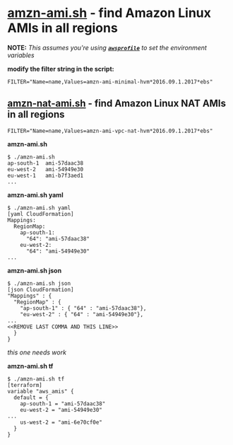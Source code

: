 # [amzn-ami.sh](amzn-ami.sh) - find Amazon Linux AMIs in all regions

**NOTE:** _This assumes you're using ***[`awsprofile`](../awsprofile)*** to set the environment variables_

**modify the filter string in the script:**

`FILTER="Name=name,Values=amzn-ami-minimal-hvm*2016.09.1.2017*ebs"`

## [amzn-nat-ami.sh](amzn-nat-ami.sh) - find Amazon Linux NAT AMIs in all regions
`FILTER="Name=name,Values=amzn-ami-vpc-nat-hvm*2016.09.1.2017*ebs"`

**amzn-ami.sh**

```
$ ./amzn-ami.sh
ap-south-1	ami-57daac38
eu-west-2	ami-54949e30
eu-west-1	ami-b7f3aed1
...

```

**amzn-ami.sh yaml**

```
$ ./amzn-ami.sh yaml
[yaml CloudFormation]
Mappings:
  RegionMap:
    ap-south-1:
      "64": "ami-57daac38"
    eu-west-2:
      "64": "ami-54949e30"
...

```
**amzn-ami.sh json**
```
$ ./amzn-ami.sh json
[json CloudFormation]
"Mappings" : {
  "RegionMap" : {
    "ap-south-1" : { "64" : "ami-57daac38"},
    "eu-west-2" : { "64" : "ami-54949e30"},
...
<<REMOVE LAST COMMA AND THIS LINE>>
  }
}
```
_this one needs work_

**amzn-ami.sh tf**

```
$ ./amzn-ami.sh tf
[terraform]
variable "aws_amis" {
  default = {
    ap-south-1 = "ami-57daac38"
    eu-west-2 = "ami-54949e30"
...
    us-west-2 = "ami-6e70cf0e"
  }
}
```


